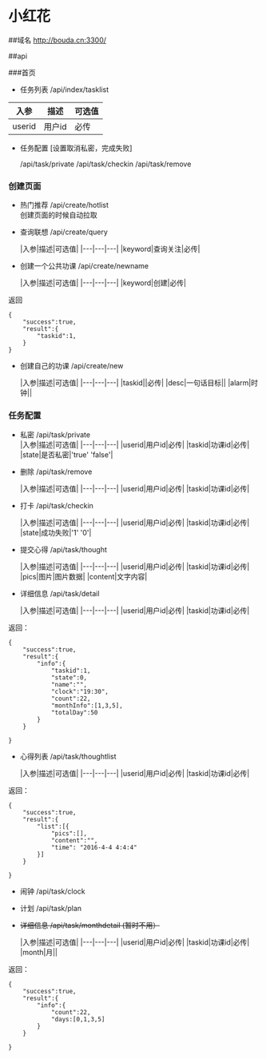 # 小红花

##域名
http://bouda.cn:3300/

##api

###首页
* 任务列表 /api/index/tasklist

|入参|描述|可选值|
|---|---|---|
|userid|用户id|必传|

* 任务配置 [设置取消私密，完成失败]

    /api/task/private
    /api/task/checkin
    /api/task/remove

### 创建页面
* 热门推荐 /api/create/hotlist  
    创建页面的时候自动拉取
  

* 查询联想 /api/create/query    

    |入参|描述|可选值|
|---|---|---|
|keyword|查询关注|必传|

* 创建一个公共功课 /api/create/newname    

    |入参|描述|可选值|
|---|---|---|
|keyword|创建|必传|

返回

```
{
    "success":true,
    "result":{
        "taskid":1,
    }
}
```

* 创建自己的功课 /api/create/new

    |入参|描述|可选值|
|---|---|---|
|taskid||必传|
|desc|一句话目标||
|alarm|时钟||


### 任务配置
* 私密 /api/task/private  
    |入参|描述|可选值|
|---|---|---|
|userid|用户id|必传|
|taskid|功课id|必传|
|state|是否私密|'true' 'false'|

* 删除 /api/task/remove  

    |入参|描述|可选值|
|---|---|---|
|userid|用户id|必传|
|taskid|功课id|必传|

* 打卡 /api/task/checkin    

    |入参|描述|可选值|
|---|---|---|
|userid|用户id|必传|
|taskid|功课id|必传|
|state|成功失败|'1' '0'|

* 提交心得 /api/task/thought 

    |入参|描述|可选值|
|---|---|---|
|userid|用户id|必传|
|taskid|功课id|必传|
|pics|图片|图片数据|
|content|文字内容|

* 详细信息 /api/task/detail

    |入参|描述|可选值|
|---|---|---|
|userid|用户id|必传|
|taskid|功课id|必传|

返回：

```
{
    "success":true,
    "result":{
        "info":{
            "taskid":1,
            "state":0,
            "name":"",
            "clock":"19:30",
            "count":22,
            "monthInfo":[1,3,5],
            "totalDay":50
        }
    }

}
```



* 心得列表 /api/task/thoughtlist

    |入参|描述|可选值|
|---|---|---|
|userid|用户id|必传|
|taskid|功课id|必传|


返回：

```
{
    "success":true,
    "result":{
        "list":[{
            "pics":[],
            "content":"",
            "time": "2016-4-4 4:4:4"
        }]
    }

}
```

* 闹钟 /api/task/clock
* 计划 /api/task/plan

* ~~详细信息 /api/task/monthdetail  (暂时不用）~~

    |入参|描述|可选值|
|---|---|---|
|userid|用户id|必传|
|taskid|功课id|必传|
|month|月||

返回：

```
{
    "success":true,
    "result":{
        "info":{
            "count":22,
            "days:[0,1,3,5]
        }
    }

}
```
